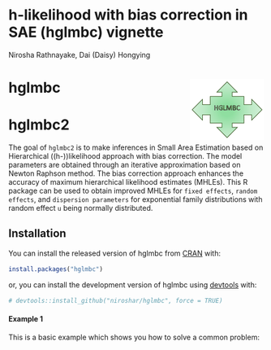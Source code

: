 h-likelihood with bias correction in SAE (hglmbc) vignette
================
Nirosha Rathnayake, Dai (Daisy) Hongying

<!-- README.md is generated from README.Rmd. Please edit that file -->

# hglmbc <img src="man/figures/logoHGLMBC1.png" align="right" height="120" />

# hglmbc2

<!-- badges: start -->

<!-- badges: end -->

The goal of `hglmbc2` is to make inferences in Small Area Estimation
based on Hierarchical (\(h-\))likelihood approach with bias correction.
The model parameters are obtained through an iterative approximation
based on Newton Raphson method. The bias correction approach enhances
the accuracy of maximum hierarchical likelihood estimates (MHLEs). This
R package can be used to obtain improved MHLEs for `fixed effects`,
`random effects`, and `dispersion parameters` for exponential family
distributions with random effect `u` being normally distributed.

## Installation

You can install the released version of hglmbc from
[CRAN](https://CRAN.R-project.org) with:

``` r
install.packages("hglmbc")
```

or, you can install the development version of hglmbc using
[devtools](https://devtools.r-lib.org/) with:

``` r
# devtools::install_github("niroshar/hglmbc", force = TRUE)
```

#### Example 1

This is a basic example which shows you how to solve a common problem:
